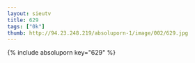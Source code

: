 ```yaml
--- 
layout: sieutv
title: 629
tags: ["0k"]
thumb: http://94.23.248.219/absoluporn-1/image/002/629.jpg
---
```

{% include absoluporn key="629" %} 
